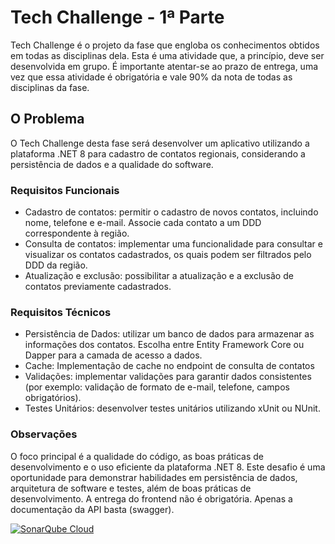 # Tech Challenge - 1ª Parte
Tech Challenge é o projeto da fase que engloba os conhecimentos obtidos em todas as disciplinas dela. Esta é uma atividade que, a princípio, deve ser desenvolvida em grupo. É importante atentar-se ao prazo de entrega, uma vez que essa atividade é obrigatória e vale 90% da nota de todas as disciplinas da fase.


## O Problema
O Tech Challenge desta fase será desenvolver um aplicativo utilizando a plataforma .NET 8 para cadastro de contatos regionais, considerando a persistência de dados e a qualidade do software.

### Requisitos Funcionais

- Cadastro de contatos: permitir o cadastro de novos contatos, incluindo nome, telefone e e-mail. Associe cada contato a um DDD correspondente à região. 
- Consulta de contatos: implementar uma funcionalidade para consultar e visualizar os contatos cadastrados, os quais podem ser filtrados pelo DDD da região. 
- Atualização e exclusão: possibilitar a atualização e a exclusão de contatos previamente cadastrados.

### Requisitos Técnicos

-  Persistência de Dados: utilizar um banco de dados para armazenar as informações dos contatos. Escolha entre Entity Framework Core ou Dapper para a camada de acesso a dados. 
- Cache: Implementação de cache no endpoint de consulta de contatos 
- Validações: implementar validações para garantir dados consistentes (por exemplo: validação de formato de e-mail, telefone, campos obrigatórios). 
- Testes Unitários: desenvolver testes unitários utilizando xUnit ou NUnit.

### Observações

O foco principal é a qualidade do código, as boas práticas de desenvolvimento e o uso eficiente da plataforma .NET 8. Este desafio é uma oportunidade para demonstrar habilidades em persistência de dados, arquitetura de software e testes, além de boas práticas de desenvolvimento. A entrega do frontend não é obrigatória. Apenas a documentação da API basta (swagger).

[![SonarQube Cloud](https://sonarcloud.io/images/project_badges/sonarcloud-light.svg)](https://sonarcloud.io/summary/new_code?id=grupo-tech-challenge_grupo-tech-challenge-v2)